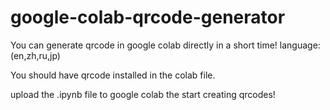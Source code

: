 # google-colab-qrcode-generator
You can generate qrcode in google colab directly in a short time! language: (en,zh,ru,jp)

You should have qrcode installed in the colab file.

upload the .ipynb file to google colab the start creating qrcodes!
